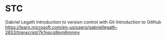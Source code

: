 # STC
Gabriel Legath Introduction to version control with Git Introduction to GitHub https://learn.microsoft.com/en-us/users/gabriellegath-2653/transcript/7k1nqcg9pm6mmny
